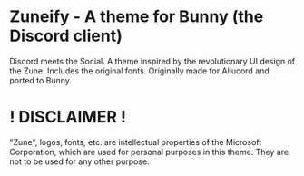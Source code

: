 # Zuneify - A theme for Bunny (the Discord client)
Discord meets the Social. A theme inspired by the revolutionary UI design of the Zune. Includes the original fonts.
Originally made for Aliucord and ported to Bunny.

# ! DISCLAIMER !
"Zune", logos, fonts, etc. are intellectual properties of the Microsoft Corporation, which are used for personal purposes in this theme. They are not to be used for any other purpose.
